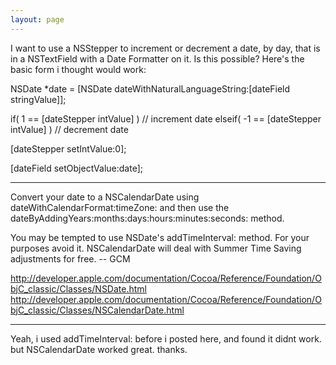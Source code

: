 ```yaml
---
layout: page
---
```




I want to use a NSStepper to increment or decrement a date, by day, that is in a NSTextField with a Date Formatter on it.  Is this possible?  Here's the basic form i thought would work:

    
NSDate *date = [NSDate dateWithNaturalLanguageString:[dateField stringValue]];

if( 1 == [dateStepper intValue] )
	// increment date
elseif( -1 == [dateStepper intValue] )
	// decrement date

[dateStepper setIntValue:0];
	
[dateField setObjectValue:date];

----

Convert your date to a NSCalendarDate using     dateWithCalendarFormat:timeZone: and then use the     dateByAddingYears:months:days:hours:minutes:seconds: method.

You may be tempted to use NSDate's     addTimeInterval: method. For your purposes avoid it. NSCalendarDate will deal with Summer Time Saving adjustments for free. -- GCM

http://developer.apple.com/documentation/Cocoa/Reference/Foundation/ObjC_classic/Classes/NSDate.html
http://developer.apple.com/documentation/Cocoa/Reference/Foundation/ObjC_classic/Classes/NSCalendarDate.html

----

Yeah, i used     addTimeInterval: before i posted here, and found it didnt work.  but NSCalendarDate worked great.   thanks.
